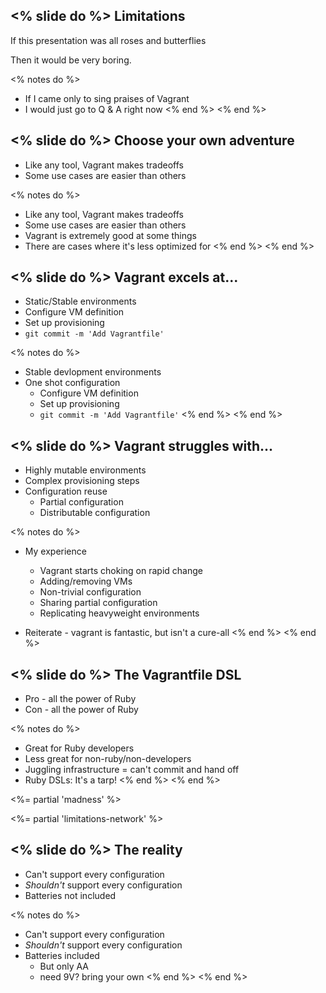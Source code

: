 <% slide do %>
Limitations
----------

If this presentation was all roses and butterflies

Then it would be very boring.

<% notes do %>
  * If I came only to sing praises of Vagrant
  * I would just go to Q & A right now
<% end %>
<% end %>

<% slide do %>
Choose your own adventure
-------------------------

  * Like any tool, Vagrant makes tradeoffs
  * Some use cases are easier than others

<% notes do %>
  * Like any tool, Vagrant makes tradeoffs
  * Some use cases are easier than others
  * Vagrant is extremely good at some things
  * There are cases where it's less optimized for
<% end %>
<% end %>

<% slide do %>
Vagrant excels at...
-----------------

  * Static/Stable environments
  * Configure VM definition
  * Set up provisioning
  * `git commit -m 'Add Vagrantfile'`

<% notes do %>
  * Stable devlopment environments
  * One shot configuration
    * Configure VM definition
    * Set up provisioning
    * `git commit -m 'Add Vagrantfile'`
<% end %>
<% end %>

<% slide do %>
Vagrant struggles with...
-------------------

  * Highly mutable environments
  * Complex provisioning steps
  * Configuration reuse
    * Partial configuration
    * Distributable configuration

<% notes do %>
  * My experience
    * Vagrant starts choking on rapid change
    * Adding/removing VMs
    * Non-trivial configuration
    * Sharing partial configuration
    * Replicating heavyweight environments

  * Reiterate - vagrant is fantastic, but isn't a cure-all
<% end %>
<% end %>

<% slide do %>
The Vagrantfile DSL
-------------------------

  * Pro - all the power of Ruby
  * Con - all the power of Ruby

<% notes do %>
  * Great for Ruby developers
  * Less great for non-ruby/non-developers
  * Juggling infrastructure = can't commit and hand off
  * Ruby DSLs: It's a tarp!
<% end %>
<% end %>

<%= partial 'madness' %>

<%= partial 'limitations-network' %>

<% slide do %>
The reality
-----------

  * Can't support every configuration
  * *Shouldn't* support every configuration
  * Batteries not included

<% notes do %>
  * Can't support every configuration
  * *Shouldn't* support every configuration
  * Batteries included
    * But only AA
    * need 9V? bring your own
<% end %>
<% end %>

